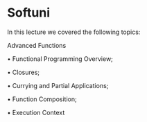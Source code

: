 # Softuni

In this lecture we covered the following topics:

Advanced Functions

• Functional Programming Overview;

• Closures;

• Currying and Partial Applications;

• Function Composition;

• Execution Context